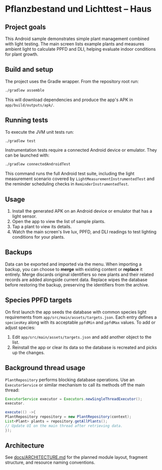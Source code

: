 # Pflanzbestand und Lichttest – Haus

## Project goals

This Android sample demonstrates simple plant management combined with light testing. The main
screen lists example plants and measures ambient light to calculate PPFD and DLI, helping evaluate
indoor conditions for plant growth.

## Build and setup

The project uses the Gradle wrapper. From the repository root run:

```bash
./gradlew assemble
```

This will download dependencies and produce the app's APK in `app/build/outputs/apk/`.

## Running tests

To execute the JVM unit tests run:

```bash
./gradlew test
```

Instrumentation tests require a connected Android device or emulator. They can be launched with:

```bash
./gradlew connectedAndroidTest
```

This command runs the full Android test suite, including the light measurement scenario covered by
`LightMeasurementInstrumentedTest` and the reminder scheduling checks in `ReminderInstrumentedTest`.

## Usage

1. Install the generated APK on an Android device or emulator that has a light sensor.
2. Open the app to view the list of sample plants.
3. Tap a plant to view its details.
4. Watch the main screen's live lux, PPFD, and DLI readings to test lighting conditions for your
   plants.

## Backups

Data can be exported and imported via the menu. When importing a backup, you can choose to **merge**
with existing content or **replace** it entirely. Merge discards original identifiers so new plants
and their related records are added alongside current data. Replace wipes the database before
restoring the backup, preserving the identifiers from the archive.

## Species PPFD targets

On first launch the app seeds the database with common species light requirements from
`app/src/main/assets/targets.json`. Each entry defines a `speciesKey` along with its acceptable
`ppfdMin` and `ppfdMax` values. To add or adjust species:

1. Edit `app/src/main/assets/targets.json` and add another object to the list.
2. Reinstall the app or clear its data so the database is recreated and picks up the changes.

## Background thread usage

`PlantRepository` performs blocking database operations. Use an
`ExecutorService` or similar mechanism to call its methods off the main thread:

```java
ExecutorService executor = Executors.newSingleThreadExecutor();
executor.

execute(() ->{
PlantRepository repository = new PlantRepository(context);
List<Plant> plants = repository.getAllPlants();
// Update UI on the main thread after retrieving data.
});
```

## Architecture

See [docs/ARCHITECTURE.md](docs/ARCHITECTURE.md) for the planned module layout, fragment structure,
and resource naming conventions.

